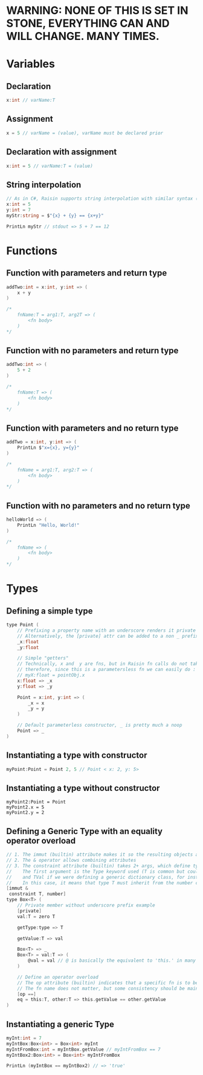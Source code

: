 # WARNING: NONE OF THIS IS SET IN STONE, EVERYTHING CAN AND WILL CHANGE. MANY TIMES.

# Variables

## Declaration
```C
x:int // varName:T
```

## Assignment
```C
x = 5 // varName = (value), varName must be declared prior
```

## Declaration with assignment
```C
x:int = 5 // varName:T = (value)
```

## String interpolation
```C#
// As in C#, Raisin supports string interpolation with similar syntax ($ prefix before the opening double quotes)
x:int = 5
y:int = 7
myStr:string = $"{x} + {y} == {x+y}"

PrintLn myStr // stdout => 5 + 7 == 12
```
# Functions

## Function with parameters and return type
```C
addTwo:int = x:int, y:int => (
    x + y
)

/*
    fnName:T = arg1:T, arg2T => (
        <fn body>
    )
*/
```

## Function with no parameters and return type
```C
addTwo:int => (
    5 + 2
)

/*
    fnName:T => (
        <fn body>
    )
*/
```

## Function with parameters and no return type
```C
addTwo = x:int, y:int => (
    PrintLn $"x={x}, y={y}"
)

/*
    fnName = arg1:T, arg2:T => (
        <fn body>
    )
*/
```
## Function with no parameters and no return type
```C
helloWorld => (
    PrintLn "Hello, World!"
)

/*
    fnName => (
        <fn body>
    )
*/
```

# Types

## Defining a simple type
```C
type Point (
    // Prefixing a property name with an underscore renders it private
    // Alternatively, the [private] attr can be added to a non _ prefixed property
    _x:float
    _y:float

    // Simple "getters"
    // Technically, x and  y are fns, but in Raisin fn calls do not take ()s
    // therefore, since this is a parametersless fn we can easily do :
    // myX:float = pointObj.x
    x:float => _x
    y:float => _y 

    Point = x:int, y:int => (
        _x = x
        _y = y
    )

    // Default parameterless constructor, _ is pretty much a noop
    Point => _
)
```

## Instantiating a type with constructor
```C
myPoint:Point = Point 2, 5 // Point < x: 2, y: 5>
```

## Instantiating a type without constructor
```
myPoint2:Point = Point
myPoint2.x = 5
myPoint2.y = 2
```

## Defining a Generic Type with an equality operator overload

```C
// 1. The immut (builtin) attribute makes it so the resulting objects are immutable
// 2. The & operator allows combining attributes
// 3. The constraint attribute (builtin) takes 2+ args, which define type constraints
//    The first argument is the Type keyword used (T is common but could be TKey
//    and TVal if we were defining a generic dictionary class, for instance)
//    In this case, it means that type T must inherit from the number class
[immut &
 constraint T, number]
type Box<T> (
    // Private member without underscore prefix example
    [private]
    val:T = zero T

    getType:type => T

    getValue:T => val

    Box<T> => _
    Box<T> = val:T => (
        @val = val // @ is basically the equivalent to 'this.' in many langs
    )

    // Define an operator overload
    // The op attribute (builtin) indicates that a specific fn is to be used for a specific operator
    // The fn name does not matter, but some consistency should be maintained (TBD)
    [op ==]
    eq = this:T, other:T => this.getValue == other.getValue
)
```

## Instantiating a generic Type
```C
myInt:int = 7
myIntBox:Box<int> = Box<int> myInt
myIntFromBox:int = myIntBox.getValue // myIntFromBox == 7
myIntBox2:Box<int> = Box<int> myIntFromBox

PrintLn (myIntBox == myIntBox2) // => 'true'
```